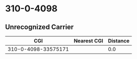 # 310-0-4098
## Unrecognized Carrier


| CGI | Nearest CGI | Distance |
|-----|-------------|----------|
| 310-0-4098-33575171 |  | 0.0 |
